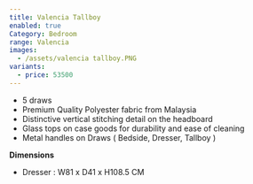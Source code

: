 ```yaml
---
title: Valencia Tallboy
enabled: true
Category: Bedroom
range: Valencia
images:
  - /assets/valencia tallboy.PNG
variants:
  - price: 53500
---
```

* 5 draws
* Premium Quality Polyester fabric from Malaysia
* Distinctive vertical stitching detail on the headboard
* Glass tops on case goods for durability and ease of cleaning
* Metal handles on Draws ( Bedside, Dresser, Tallboy )


**Dimensions**
* Dresser : W81 x D41 x H108.5 CM